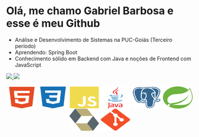 # Olá, me chamo Gabriel Barbosa e esse é meu Github

- Análise e Desenvolvimento de Sistemas na PUC-Goiás (Terceiro período)
- Aprendendo: Spring Boot
- Conhecimento sólido em Backend com Java e noções de Frontend com JavaScript

<div style="display: inline-block;" align="center">
  <a href="https://github.com/Mr-nobody2001">
    <img src="https://github-readme-stats.vercel.app/api?username=Mr-nobody2001&show_icons=true&theme=merko&include_all_commits=true&count_private=true&hide_border=true&locale=pt-br" />
  </a>
  <a href="https://github.com/Mr-nobody2001">
    <img src="https://github-readme-stats.vercel.app/api/top-langs/?username=Mr-nobody2001&layout=compact&langs_count=7&theme=merko&hide_border=true&locale=pt-br" />
  </a>
</div>
  
 <div style="display: inline_block," align="center"><br>
  <img align="center" alt="" height="60" width="80" src="https://github.com/Mr-nobody2001/Icons/blob/main/html5-plain.svg">
  <img align="center" alt="" height="60" width="80" src="https://github.com/Mr-nobody2001/Icons/blob/main/css3-plain.svg">
  <img align="center" alt="" height="60" width="80" src="https://github.com/Mr-nobody2001/Icons/blob/main/javascript-plain.svg">
  <img align="center" alt="" height="60" width="80" src="https://github.com/Mr-nobody2001/Icons/blob/main/java-original-wordmark.svg">
  <img align="center" alt="" height="60" width="80" src="https://github.com/Mr-nobody2001/Icons/blob/main/postgresql-plain.svg">
  <img align="center" alt="" height="60" width="80" src="https://github.com/Mr-nobody2001/Icons/blob/main/spring-icon-svgrepo-com.svg">
  <img align="center" alt="" height="60" width="80" src="https://github.com/Mr-nobody2001/Icons/blob/main/hibernate.svg">
  <img align="center" alt="" height="60" width="80" src="https://github.com/Mr-nobody2001/Icons/blob/main/git-plain.svg">
</div><br>
